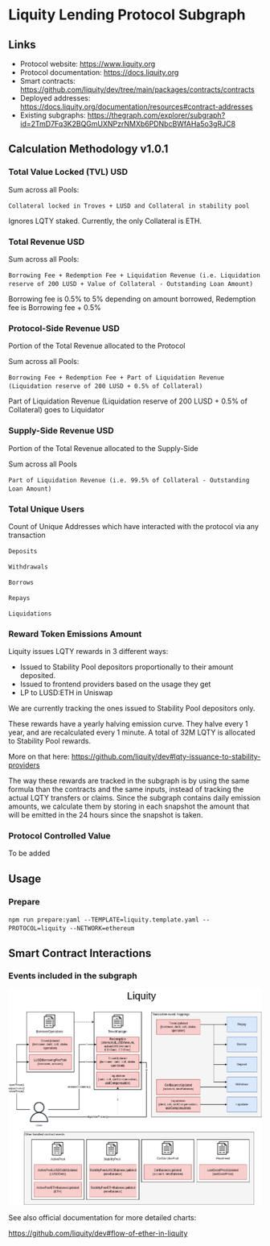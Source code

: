 # Liquity Lending Protocol Subgraph

## Links

- Protocol website: https://www.liquity.org
- Protocol documentation: https://docs.liquity.org
- Smart contracts: https://github.com/liquity/dev/tree/main/packages/contracts/contracts
- Deployed addresses: https://docs.liquity.org/documentation/resources#contract-addresses
- Existing subgraphs: https://thegraph.com/explorer/subgraph?id=2TmD7Fq3K2BQGmUXNPzrNMXb6PDNbcBWfAHa5o3gRJC8

## Calculation Methodology v1.0.1

### Total Value Locked (TVL) USD

Sum across all Pools:

`Collateral locked in Troves + LUSD and Collateral in stability pool`

Ignores LQTY staked. Currently, the only Collateral is ETH.

### Total Revenue USD

Sum across all Pools:

`Borrowing Fee + Redemption Fee + Liquidation Revenue (i.e. Liquidation reserve of 200 LUSD + Value of Collateral - Outstanding Loan Amount)`

Borrowing fee is 0.5% to 5% depending on amount borrowed, Redemption fee is Borrowing fee + 0.5%

### Protocol-Side Revenue USD

Portion of the Total Revenue allocated to the Protocol

Sum across all Pools:

`Borrowing Fee + Redemption Fee + Part of Liquidation Revenue (Liquidation reserve of 200 LUSD + 0.5% of Collateral)`

Part of Liquidation Revenue (Liquidation reserve of 200 LUSD + 0.5% of Collateral) goes to Liquidator

### Supply-Side Revenue USD

Portion of the Total Revenue allocated to the Supply-Side

Sum across all Pools

`Part of Liquidation Revenue (i.e. 99.5% of Collateral - Outstanding Loan Amount)`

### Total Unique Users

Count of Unique Addresses which have interacted with the protocol via any transaction

`Deposits`

`Withdrawals`

`Borrows`

`Repays`

`Liquidations`

### Reward Token Emissions Amount

Liquity issues LQTY rewards in 3 different ways:

- Issued to Stability Pool depositors proportionally to their amount deposited.
- Issued to frontend providers based on the usage they get
- LP to LUSD:ETH in Uniswap

We are currently tracking the ones issued to Stability Pool depositors only.

These rewards have a yearly halving emission curve. They halve every 1 year, and are recalculated every 1 minute.
A total of 32M LQTY is allocated to Stability Pool rewards.

More on that here: https://github.com/liquity/dev#lqty-issuance-to-stability-providers

The way these rewards are tracked in the subgraph is by using the same formula than the contracts and the same inputs,
instead of tracking the actual LQTY transfers or claims. Since the subgraph contains daily emission amounts, we calculate them by storing in each snapshot the amount that will be emitted in the 24 hours since the snapshot is taken.

### Protocol Controlled Value

To be added

## Usage

### Prepare

`npm run prepare:yaml --TEMPLATE=liquity.template.yaml --PROTOCOL=liquity --NETWORK=ethereum`

## Smart Contract Interactions

### Events included in the subgraph

![Liquity](../../docs/images/protocols/liquity.png "Liquity")

See also official documentation for more detailed charts:

https://github.com/liquity/dev#flow-of-ether-in-liquity
